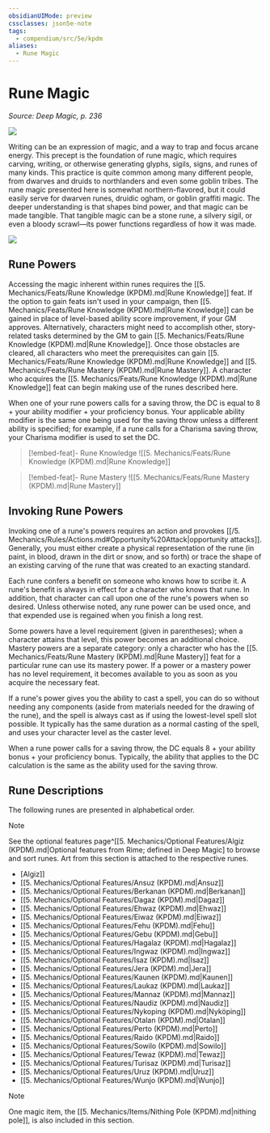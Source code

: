 ```yaml
---
obsidianUIMode: preview
cssclasses: json5e-note
tags:
  - compendium/src/5e/kpdm
aliases:
  - Rune Magic
---
```

# Rune Magic
*Source: Deep Magic, p. 236* 

![](https://raw.githubusercontent.com/TheGiddyLimit/homebrew/master/_img/KPDM/full/001-0765.webp#center)

Writing can be an expression of magic, and a way to trap and focus arcane energy. This precept is the foundation of rune magic, which requires carving, writing, or otherwise generating glyphs, sigils, signs, and runes of many kinds. This practice is quite common among many different people, from dwarves and druids to northlanders and even some goblin tribes. The rune magic presented here is somewhat northern-flavored, but it could easily serve for dwarven runes, druidic ogham, or goblin graffiti magic. The deeper understanding is that shapes bind power, and that magic can be made tangible. That tangible magic can be a stone rune, a silvery sigil, or even a bloody scrawl—its power functions regardless of how it was made.

![](https://raw.githubusercontent.com/TheGiddyLimit/homebrew/master/_img/KPDM/0079.webp#center)

## Rune Powers

Accessing the magic inherent within runes requires the [[5. Mechanics/Feats/Rune Knowledge (KPDM).md\|Rune Knowledge]] feat. If the option to gain feats isn't used in your campaign, then [[5. Mechanics/Feats/Rune Knowledge (KPDM).md\|Rune Knowledge]] can be gained in place of level-based ability score improvement, if your GM approves. Alternatively, characters might need to accomplish other, story-related tasks determined by the GM to gain [[5. Mechanics/Feats/Rune Knowledge (KPDM).md\|Rune Knowledge]]. Once those obstacles are cleared, all characters who meet the prerequisites can gain [[5. Mechanics/Feats/Rune Knowledge (KPDM).md\|Rune Knowledge]] and [[5. Mechanics/Feats/Rune Mastery (KPDM).md\|Rune Mastery]]. A character who acquires the [[5. Mechanics/Feats/Rune Knowledge (KPDM).md\|Rune Knowledge]] feat can begin making use of the runes described here.

When one of your rune powers calls for a saving throw, the DC is equal to 8 + your ability modifier + your proficiency bonus. Your applicable ability modifier is the same one being used for the saving throw unless a different ability is specified; for example, if a rune calls for a Charisma saving throw, your Charisma modifier is used to set the DC.

> [!embed-feat]- Rune Knowledge
> ![[5. Mechanics/Feats/Rune Knowledge (KPDM).md\|Rune Knowledge]]

> [!embed-feat]- Rune Mastery
> ![[5. Mechanics/Feats/Rune Mastery (KPDM).md\|Rune Mastery]]

## Invoking Rune Powers

Invoking one of a rune's powers requires an action and provokes [[/5. Mechanics/Rules/Actions.md#Opportunity%20Attack\|opportunity attacks]]. Generally, you must either create a physical representation of the rune (in paint, in blood, drawn in the dirt or snow, and so forth) or trace the shape of an existing carving of the rune that was created to an exacting standard.

Each rune confers a benefit on someone who knows how to scribe it. A rune's benefit is always in effect for a character who knows that rune. In addition, that character can call upon one of the rune's powers when so desired. Unless otherwise noted, any rune power can be used once, and that expended use is regained when you finish a long rest.

Some powers have a level requirement (given in parentheses); when a character attains that level, this power becomes an additional choice. Mastery powers are a separate category: only a character who has the [[5. Mechanics/Feats/Rune Mastery (KPDM).md\|Rune Mastery]] feat for a particular rune can use its mastery power. If a power or a mastery power has no level requirement, it becomes available to you as soon as you acquire the necessary feat.

If a rune's power gives you the ability to cast a spell, you can do so without needing any components (aside from materials needed for the drawing of the rune), and the spell is always cast as if using the lowest-level spell slot possible. It typically has the same duration as a normal casting of the spell, and uses your character level as the caster level.

When a rune power calls for a saving throw, the DC equals 8 + your ability bonus + your proficiency bonus. Typically, the ability that applies to the DC calculation is the same as the ability used for the saving throw.

## Rune Descriptions

The following runes are presented in alphabetical order.

> [!note]
> See the optional features page^[[5. Mechanics/Optional Features/Algiz (KPDM).md\|Optional features from Rime; defined in Deep Magic] to browse and sort runes. Art from this section is attached to the respective runes.

- [Algiz]]  
- [[5. Mechanics/Optional Features/Ansuz (KPDM).md\|Ansuz]]  
- [[5. Mechanics/Optional Features/Berkanan (KPDM).md\|Berkanan]]  
- [[5. Mechanics/Optional Features/Dagaz (KPDM).md\|Dagaz]]  
- [[5. Mechanics/Optional Features/Ehwaz (KPDM).md\|Ehwaz]]  
- [[5. Mechanics/Optional Features/Eiwaz (KPDM).md\|Eiwaz]]  
- [[5. Mechanics/Optional Features/Fehu (KPDM).md\|Fehu]]  
- [[5. Mechanics/Optional Features/Gebu (KPDM).md\|Gebu]]  
- [[5. Mechanics/Optional Features/Hagalaz (KPDM).md\|Hagalaz]]  
- [[5. Mechanics/Optional Features/Ingwaz (KPDM).md\|Ingwaz]]  
- [[5. Mechanics/Optional Features/Isaz (KPDM).md\|Isaz]]  
- [[5. Mechanics/Optional Features/Jera (KPDM).md\|Jera]]  
- [[5. Mechanics/Optional Features/Kaunen (KPDM).md\|Kaunen]]  
- [[5. Mechanics/Optional Features/Laukaz (KPDM).md\|Laukaz]]  
- [[5. Mechanics/Optional Features/Mannaz (KPDM).md\|Mannaz]]  
- [[5. Mechanics/Optional Features/Naudiz (KPDM).md\|Naudiz]]  
- [[5. Mechanics/Optional Features/Nykoping (KPDM).md\|Nyköping]]  
- [[5. Mechanics/Optional Features/Otalan (KPDM).md\|Otalan]]  
- [[5. Mechanics/Optional Features/Perto (KPDM).md\|Perto]]  
- [[5. Mechanics/Optional Features/Raido (KPDM).md\|Raido]]  
- [[5. Mechanics/Optional Features/Sowilo (KPDM).md\|Sowilo]]  
- [[5. Mechanics/Optional Features/Tewaz (KPDM).md\|Tewaz]]  
- [[5. Mechanics/Optional Features/Turisaz (KPDM).md\|Turisaz]]  
- [[5. Mechanics/Optional Features/Uruz (KPDM).md\|Uruz]]  
- [[5. Mechanics/Optional Features/Wunjo (KPDM).md\|Wunjo]]  

> [!note]
> One magic item, the [[5. Mechanics/Items/Nithing Pole (KPDM).md\|nithing pole]], is also included in this section.
